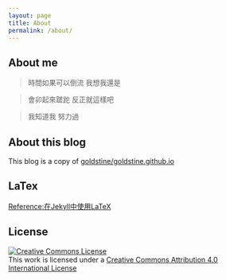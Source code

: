 ```yaml
---
layout: page
title: About
permalink: /about/
---
```

## About me

>時間如果可以倒流 我想我還是

>會卯起來蹉跎 反正就這樣吧

>我知道我 努力過



## About this blog

This blog is a copy of [goldstine/goldstine.github.io](https://github.com/goldstine/goldstine.github.io)

## LaTex

[Reference:在Jekyll中使用LaTeX](https://luyuhuang.tech/2019/09/12/use-latex-in-jekyll.html)


## License

<a rel="license" href="http://creativecommons.org/licenses/by/4.0/"><img alt="Creative Commons License" style="margin: 0 auto;" src="../images/cc-by-nc.png"  /></a><br />This work is licensed under a <a rel="license" href="http://creativecommons.org/licenses/by/4.0/">Creative Commons Attribution 4.0 International License</a>